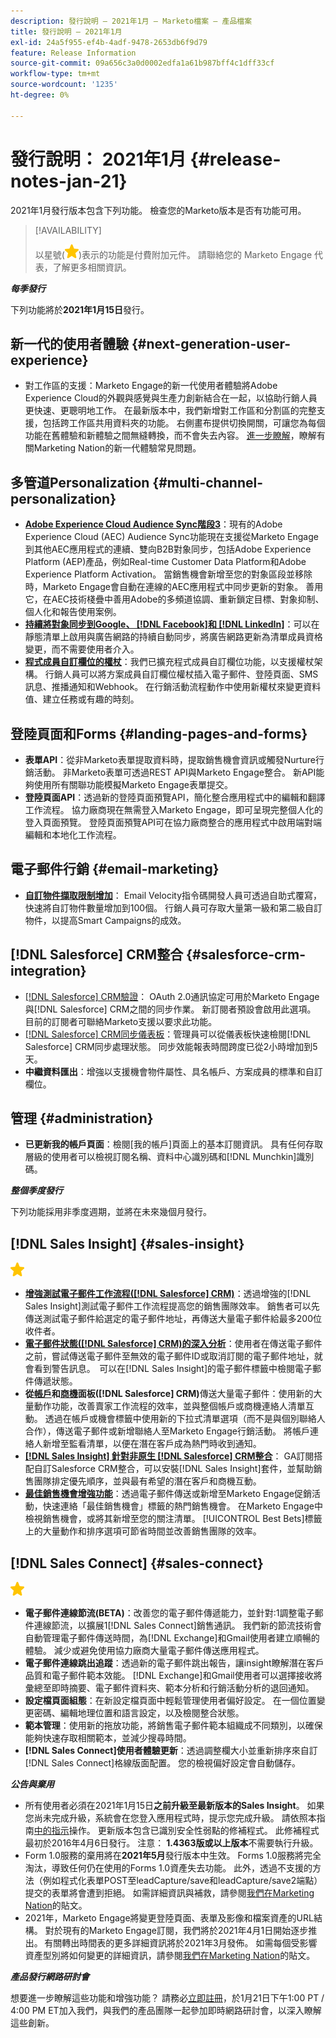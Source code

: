 ```yaml
---
description: 發行說明 — 2021年1月 — Marketo檔案 — 產品檔案
title: 發行說明 — 2021年1月
exl-id: 24a5f955-ef4b-4adf-9478-2653db6f9d79
feature: Release Information
source-git-commit: 09a656c3a0d0002edfa1a61b987bff4c1dff33cf
workflow-type: tm+mt
source-wordcount: '1235'
ht-degree: 0%

---
```


# 發行說明： 2021年1月 {#release-notes-jan-21}

2021年1月發行版本包含下列功能。 檢查您的Marketo版本是否有功能可用。

>[!AVAILABILITY]
>
>以星號(![（星號）](assets/yellow-star.png))表示的功能是付費附加元件。 請聯絡您的 Marketo Engage 代表，了解更多相關資訊。

**_每季發行_**

下列功能將於&#x200B;**2021年1月15日**&#x200B;發行。

## 新一代的使用者體驗 {#next-generation-user-experience}

* 對工作區的支援：Marketo Engage的新一代使用者體驗將Adobe Experience Cloud的外觀與感覺與生產力創新結合在一起，以協助行銷人員更快速、更聰明地工作。 在最新版本中，我們新增對工作區和分割區的完整支援，包括跨工作區共用資料夾的功能。 右側畫布提供切換開關，可讓您為每個功能在舊體驗和新體驗之間無縫轉換，而不會失去內容。 [進一步瞭解](https://nation.marketo.com/t5/The-modern-ux/modern-ux-FAQ/ba-p/307124)，瞭解有關Marketing Nation的新一代體驗常見問題。

## 多管道Personalization {#multi-channel-personalization}

* **[Adobe Experience Cloud Audience Sync階段3](/help/marketo/product-docs/core-marketo-concepts/smart-lists-and-static-lists/static-lists/send-a-list-to-adobe-experience-cloud.md)**：現有的Adobe Experience Cloud (AEC) Audience Sync功能現在支援從Marketo Engage到其他AEC應用程式的連續、雙向B2B對象同步，包括Adobe Experience Platform (AEP)產品，例如Real-time Customer Data Platform和Adobe Experience Platform Activation。  當銷售機會新增至您的對象區段並移除時，Marketo Engage會自動在連線的AEC應用程式中同步更新的對象。 善用它，在AEC技術棧疊中善用Adobe的多頻道協調、重新鎖定目標、對象抑制、個人化和報告使用案例。
* **[持續將對象同步到Google、 [!DNL Facebook]和 [!DNL LinkedIn]](/help/marketo/product-docs/demand-generation/ad-network-integrations/send-a-list-to-an-ad-network.md)**：可以在靜態清單上啟用與廣告網路的持續自動同步，將廣告網路更新為清單成員資格變更，而不需要使用者介入。
* **[程式成員自訂欄位的權杖](/help/marketo/product-docs/core-marketo-concepts/programs/tokens/program-member-custom-field-tokens.md)**：我們已擴充程式成員自訂欄位功能，以支援權杖架構。 行銷人員可以將方案成員自訂欄位權杖插入電子郵件、登陸頁面、SMS訊息、推播通知和Webhook。 在行銷活動流程動作中使用新權杖來變更資料值、建立任務或有趣的時刻。

## 登陸頁面和Forms {#landing-pages-and-forms}

* **表單API**：從非Marketo表單提取資料時，提取銷售機會資訊或觸發Nurture行銷活動。 非Marketo表單可透過REST API與Marketo Engage整合。 新API能夠使用所有關聯功能模擬Marketo Engage表單提交。
* **登陸頁面API**：透過新的登陸頁面預覽API，簡化整合應用程式中的編輯和翻譯工作流程。 協力廠商現在無需登入Marketo Engage，即可呈現完整個人化的登入頁面預覽。  登陸頁面預覽API可在協力廠商整合的應用程式中啟用端對端編輯和本地化工作流程。

## 電子郵件行銷 {#email-marketing}

* **[自訂物件擷取限制增加](/help/marketo/product-docs/administration/email-setup/change-custom-object-retrieval-limits-in-velocity-scripting.md)**： Email Velocity指令碼開發人員可透過自助式覆寫，快速將自訂物件數量增加到100個。 行銷人員可存取大量第一級和第二級自訂物件，以提高Smart Campaigns的成效。

## [!DNL Salesforce] CRM整合 {#salesforce-crm-integration}

* [[!DNL Salesforce] CRM驗證](/help/marketo/product-docs/crm-sync/salesforce-sync/log-in-using-oauth-2-0.md)： OAuth 2.0通訊協定可用於Marketo Engage與[!DNL Salesforce] CRM之間的同步作業。 新訂閱者預設會啟用此選項。 目前的訂閱者可聯絡Marketo支援以要求此功能。
* [[!DNL Salesforce] CRM同步儀表板](/help/marketo/product-docs/crm-sync/salesforce-sync/salesforce-sync-errors.md)：管理員可以從儀表板快速檢閱[!DNL Salesforce] CRM同步處理狀態。 同步效能報表時間跨度已從2小時增加到5天。
* **中繼資料匯出**：增強以支援機會物件屬性、具名帳戶、方案成員的標準和自訂欄位。

## 管理 {#administration}

* **已更新我的帳戶頁面**：檢閱[我的帳戶]頁面上的基本訂閱資訊。 具有任何存取層級的使用者可以檢視訂閱名稱、資料中心識別碼和[!DNL Munchkin]識別碼。

**_整個季度發行_**

下列功能採用非季度週期，並將在未來幾個月發行。

## [!DNL Sales Insight] {#sales-insight}

![（星形）](assets/yellow-star.png)

* **[增強測試電子郵件工作流程([!DNL Salesforce] CRM)](/help/marketo/product-docs/marketo-sales-insight/msi-for-salesforce/features/actions-in-the-msi-panel/send-marketo-email/send-a-test-email.md)**：透過增強的[!DNL Sales Insight]測試電子郵件工作流程提高您的銷售團隊效率。 銷售者可以先傳送測試電子郵件給選定的電子郵件地址，再傳送大量電子郵件給最多200位收件者。
* **[電子郵件狀態([!DNL Salesforce] CRM)的深入分析](/help/marketo/product-docs/marketo-sales-insight/msi-for-salesforce/features/tabs-in-the-msi-panel/email-tab.md)**：使用者在傳送電子郵件之前，嘗試傳送電子郵件至無效的電子郵件ID或取消訂閱的電子郵件地址，就會看到警告訊息。  可以在[!DNL Sales Insight]的電子郵件標籤中檢閱電子郵件傳遞狀態。
* **從[帳戶](/help/marketo/product-docs/marketo-sales-insight/msi-for-salesforce/features/msi-feature-overview.md#account-layout)和[商機](/help/marketo/product-docs/marketo-sales-insight/msi-for-salesforce/features/msi-feature-overview.md#opportunity-layout)面板([!DNL Salesforce] CRM)**&#x200B;傳送大量電子郵件：使用新的大量動作功能，改善賣家工作流程的效率，並與整個帳戶或商機連絡人清單互動。 透過在帳戶或機會標籤中使用新的下拉式清單選項（而不是與個別聯絡人合作），傳送電子郵件或新增聯絡人至Marketo Engage行銷活動。 將帳戶連絡人新增至監看清單，以便在潛在客戶成為熱門時收到通知。
* **[[!DNL Sales Insight] 針對非原生 [!DNL Salesforce] CRM整合](/help/marketo/product-docs/marketo-sales-insight/sales-insight-for-non-native-salesforce-integrations.md)**： GA訂閱搭配自訂Salesforce CRM整合，可以安裝[!DNL Sales Insight]套件，並幫助銷售團隊排定優先順序，並與最有希望的潛在客戶和商機互動。
* **[最佳銷售機會增強功能](/help/marketo/product-docs/marketo-sales-insight/msi-for-salesforce/features/marketo-tab/best-bets.md)**：透過電子郵件傳送或新增至Marketo Engage促銷活動，快速連絡「最佳銷售機會」標籤的熱門銷售機會。 在Marketo Engage中檢視銷售機會，或將其新增至您的關注清單。 [!UICONTROL Best Bets]標籤上的大量動作和排序選項可節省時間並改善銷售團隊的效率。

## [!DNL Sales Connect] {#sales-connect}

![（星形）](assets/yellow-star.png)

* **電子郵件連線節流(BETA)**：改善您的電子郵件傳遞能力，並針對:1調整電子郵件連線節流，以擴展1[!DNL Sales Connect]銷售通訊。 我們新的節流技術會自動管理電子郵件傳送時間，為[!DNL Exchange]和Gmail使用者建立順暢的體驗。 減少或避免使用協力廠商大量電子郵件傳送應用程式。
* **電子郵件連線跳出追蹤**：透過新的電子郵件跳出報告，讓insight瞭解潛在客戶品質和電子郵件範本效能。 [!DNL Exchange]和Gmail使用者可以選擇接收將彙總至即時摘要、電子郵件資料夾、範本分析和行銷活動分析的退回通知。
* **設定檔頁面組態**：在新設定檔頁面中輕鬆管理使用者偏好設定。 在一個位置變更密碼、編輯地理位置和語言設定，以及檢閱整合狀態。
* **範本管理**：使用新的拖放功能，將銷售電子郵件範本組織成不同類別，以確保能夠快速存取相關範本，並減少搜尋時間。
* **[!DNL Sales Connect]使用者體驗更新**：透過調整欄大小並重新排序來自訂[!DNL Sales Connect]格線版面配置。 您的檢視偏好設定會自動儲存。

**_公告與棄用_**

* 所有使用者必須在2021年1月15日&#x200B;**之前升級至最新版本的Sales Insight**。 如果您尚未完成升級，系統會在您登入應用程式時，提示您完成升級。 請依照本指南[中的指示](/help/marketo/product-docs/marketo-sales-insight/msi-for-salesforce/upgrading/upgrading-your-msi-package.md)操作。 更新版本包含已識別安全性弱點的修補程式。 此修補程式最初於2016年4月6日發行。 注意： **1.4363版或以上版本**&#x200B;不需要執行升級。
* Form 1.0服務的棄用將在&#x200B;**2021年5月**&#x200B;發行版本中生效。 Forms 1.0服務將完全淘汰，導致任何仍在使用的Forms 1.0資產失去功能。 此外，透過不支援的方法（例如程式化表單POST至leadCapture/save和leadCapture/save2端點）提交的表單將會遭到拒絕。 如需詳細資訊與補救，請參閱[我們在Marketing Nation](https://nation.marketo.com/t5/Product-Documents/Upcoming-Changes-to-the-Marketo-Engage-Form-Platform/ta-p/306631)的貼文。
* 2021年，Marketo Engage將變更登陸頁面、表單及影像和檔案資產的URL結構。 對於現有的Marketo Engage訂閱，我們將於2021年4月1日開始逐步推出。 有關轉出時間表的更多詳細資訊將於2021年3月發佈。 如需每個受影響資產型別將如何變更的詳細資訊，請參閱[我們在Marketing Nation](https://nation.marketo.com/t5/Product-Documents/Upcoming-Changes-to-Design-Studio-URLs/ta-p/306632)的貼文。

**_產品發行網路研討會_**

想要進一步瞭解這些功能和增強功能？ 請務必[立即註冊](https://engage.marketo.com/January_21_Release_Webinar_Registration.html)，於1月21日下午1:00 PT / 4:00 PM ET加入我們，與我們的產品團隊一起參加即時網路研討會，以深入瞭解這些創新。
